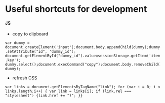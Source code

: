 # Useful shortcuts for development

#### JS 

* copy to clipboard

`
var dummy = document.createElement('input');document.body.appendChild(dummy);dummy.setAttribute("id", "dummy_id");
document.getElementById("dummy_id").value=sessionStorage.getItem('item.key');
dummy.select();document.execCommand("copy");document.body.removeChild(dummy);
`
* refresh CSS

`
var links = document.getElementsByTagName("link"); for (var i = 0; i < links.length;i++) { var link = links[i]; if (link.rel === "stylesheet") {link.href += "?"; }}
`

